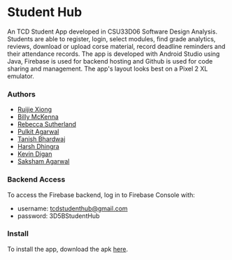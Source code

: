 # Student Hub
An TCD Student App developed in CSU33D06 Software Design Analysis. Students are able to register, login, select modules, find grade analytics, reviews, download or upload corse material, record deadline reminders and their attendance records. The app is developed with Android Studio using Java, Firebase is used for backend hosting and Github is used for code sharing and management. The app's layout looks best on a Pixel 2 XL emulator.

### Authors
* [Ruijie Xiong](https://github.com/Jane616)
* [Billy McKenna](https://github.com/billy-mckenna)
* [Rebecca Sutherland](https://github.com/beckysutherland)
* [Pulkit Agarwal](https://github.com/beerwithstraw)
* [Tanish Bhardwaj](https://github.com/bhardwatanish)
* [Harsh Dhingra](https://github.com/THEeurus)
* [Kevin Digan](https://github.com/kevindigan)
* [Saksham Agarwal](https://github.com/Saksham9399)

### Backend Access
To access the Firebase backend, log in to Firebase Console with:

* username: tcdstudenthub@gmail.com
* password: 3D5BStudentHub

### Install
To install the app, download the apk [here](https://github.com/Jane616/3D5B-Student-Hub/blob/master/app/release/app-release.apk).




